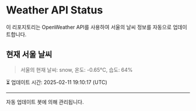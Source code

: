 
# Weather API Status

이 리포지토리는 OpenWeather API를 사용하여 서울의 날씨 정보를 자동으로 업데이트합니다.

## 현재 서울 날씨
> 서울의 현재 날씨: snow, 온도: -0.65°C, 습도: 64%

⏳ 업데이트 시간: 2025-02-11 19:10:17 (UTC)

---
자동 업데이트 봇에 의해 관리됩니다.
